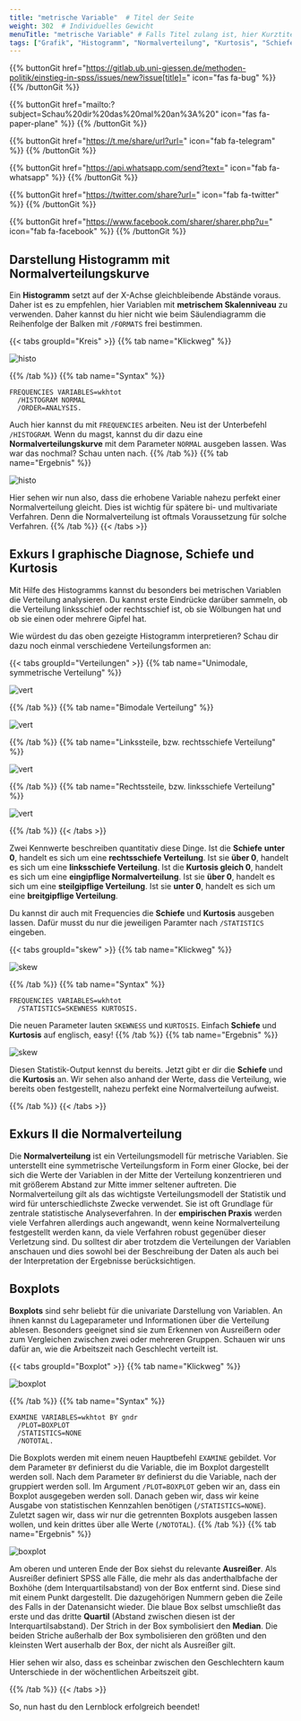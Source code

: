 ```yaml
---
title: "metrische Variable"  # Titel der Seite
weight: 302  # Individuelles Gewicht 
menuTitle: "metrische Variable" # Falls Titel zulang ist, hier Kurztitel
tags: ["Grafik", "Histogramm", "Normalverteilung", "Kurtosis", "Schiefe", "Boxplot", "EXAMINE"]  # Tags hiereinsetzen; Kurzwort, was auf der Seite passsiert
---
```


{{% buttonGit href="https://gitlab.ub.uni-giessen.de/methoden-politik/einstieg-in-spss/issues/new?issue[title]=" icon="fas fa-bug" %}} {{% /buttonGit %}} 

{{% buttonGit href="mailto:?subject=Schau%20dir%20das%20mal%20an%3A%20" icon="fas fa-paper-plane" %}} {{% /buttonGit %}}

{{% buttonGit href="https://t.me/share/url?url=" icon="fab fa-telegram" %}} {{% /buttonGit %}}

{{% buttonGit href="https://api.whatsapp.com/send?text=" icon="fab fa-whatsapp" %}} {{% /buttonGit %}}

{{% buttonGit href="https://twitter.com/share?url=" icon="fab fa-twitter" %}} {{% /buttonGit %}}

{{% buttonGit href="https://www.facebook.com/sharer/sharer.php?u=" icon="fab fa-facebook" %}} {{% /buttonGit %}}

## Darstellung Histogramm mit Normalverteilungskurve

Ein **Histogramm** setzt auf der X-Achse gleichbleibende Abstände voraus. Daher ist es zu empfehlen, hier Variablen mit **metrischem Skalenniveau** zu verwenden. Daher kannst du hier nicht wie beim Säulendiagramm die Reihenfolge der Balken mit `/FORMATS` frei bestimmen.

{{< tabs groupId="Kreis" >}}
{{% tab name="Klickweg" %}}

![histo](../gif/histo.gif)

{{% /tab %}}
{{% tab name="Syntax" %}}
```{SPSS}
FREQUENCIES VARIABLES=wkhtot
  /HISTOGRAM NORMAL
  /ORDER=ANALYSIS.
```
Auch hier kannst du mit `FREQUENCIES` arbeiten. Neu ist der Unterbefehl `/HISTOGRAM`. Wenn du magst, kannst du dir dazu eine **Normalverteilungskurve** mit dem Parameter `NORMAL` ausgeben lassen. Was war das nochmal? Schau unten nach.
{{% /tab %}}
{{% tab name="Ergebnis" %}}

![histo](../img/histo.png)

Hier sehen wir nun also, dass die erhobene Variable nahezu perfekt einer Normalverteilung gleicht. Dies ist wichtig für spätere bi- und multivariate Verfahren. Denn die Normalverteilung ist oftmals Voraussetzung für solche Verfahren.
{{% /tab %}}
{{< /tabs >}}



## Exkurs I graphische Diagnose, Schiefe und Kurtosis

Mit Hilfe des Histogramms kannst du besonders bei metrischen Variablen die Verteilung analysieren. Du kannst erste Eindrücke darüber sammeln, ob die Verteilung linksschief oder rechtsschief ist, ob sie Wölbungen hat und ob sie einen oder mehrere Gipfel hat.

Wie würdest du das oben gezeigte Histogramm interpretieren? Schau dir dazu noch einmal verschiedene Verteilungsformen an:

{{< tabs groupId="Verteilungen" >}}
{{% tab name="Unimodale, symmetrische Verteilung" %}}

![vert](../img/normaldist.png)


{{% /tab %}}
{{% tab name="Bimodale Verteilung" %}}

![vert](../img/bimodal.png)

{{% /tab %}}
{{% tab name="Linkssteile, bzw. rechtsschiefe Verteilung" %}}

![vert](../img/leftskewed.png)

{{% /tab %}}
{{% tab name="Rechtssteile, bzw. linksschiefe Verteilung" %}}

![vert](../img/rightskewed.png)

{{% /tab %}}
{{< /tabs >}}

Zwei Kennwerte beschreiben quantitativ diese Dinge. Ist die **Schiefe** **unter 0**, handelt es sich um eine **rechtsschiefe Verteilung**. Ist sie **über 0**, handelt es sich um eine **linksschiefe Verteilung**. Ist die **Kurtosis gleich 0**, handelt es sich um eine **eingipflige Normalverteilung**. Ist sie **über 0**, handelt es sich um eine **steilgipflige Verteilung**. Ist sie **unter 0**, handelt es sich um eine **breitgipflige Verteilung**. 

Du kannst dir auch mit Frequencies die **Schiefe** und **Kurtosis** ausgeben lassen. Dafür musst du nur die jeweiligen Paramter nach `/STATISTICS` eingeben.


{{< tabs groupId="skew" >}}
{{% tab name="Klickweg" %}}

![skew](../gif/skew.gif)

{{% /tab %}}
{{% tab name="Syntax" %}}
```{spss}
FREQUENCIES VARIABLES=wkhtot
  /STATISTICS=SKEWNESS KURTOSIS.
```
Die neuen Parameter lauten `SKEWNESS` und `KURTOSIS`. Einfach **Schiefe** und **Kurtosis** auf englisch, easy!
{{% /tab %}}
{{% tab name="Ergebnis" %}}

![skew](../img/skew.png)

Diesen Statistik-Output kennst du bereits. Jetzt gibt er dir die **Schiefe** und die **Kurtosis** an. Wir sehen also anhand der Werte, dass die Verteilung, wie bereits oben festgestellt, nahezu perfekt eine Normalverteilung aufweist.

{{% /tab %}}
{{< /tabs >}}

## Exkurs II die Normalverteilung
Die **Normalverteilung** ist ein Verteilungsmodell für metrische Variablen. Sie unterstellt eine symmetrische Verteilungsform in Form einer Glocke, bei der sich die Werte der Variablen in der Mitte der Verteilung konzentrieren und mit größerem Abstand zur Mitte immer seltener auftreten. Die Normalverteilung gilt als das wichtigste Verteilungsmodell der Statistik und wird für unterschiedlichste Zwecke verwendet. Sie ist oft Grundlage für zentrale statistische Analyseverfahren. In der **empirischen Praxis** werden viele Verfahren allerdings auch angewandt, wenn keine Normalverteilung festgestellt werden kann, da viele Verfahren robust gegenüber dieser Verletzung sind. Du solltest dir aber trotzdem die Verteilungen der Variablen anschauen und dies sowohl bei der Beschreibung der Daten als auch bei der Interpretation der Ergebnisse berücksichtigen.


## Boxplots

**Boxplots** sind sehr beliebt für die univariate Darstellung von Variablen. An ihnen kannst du Lageparameter und Informationen über die Verteilung ablesen. Besonders geeignet sind sie zum Erkennen von Ausreißern oder zum Vergleichen zwischen zwei oder mehreren Gruppen. Schauen wir uns dafür an, wie die Arbeitszeit nach Geschlecht verteilt ist.

{{< tabs groupId="Boxplot" >}}
{{% tab name="Klickweg" %}}

![boxplot](../gif/box.gif)

{{% /tab %}}
{{% tab name="Syntax" %}}
```{SPSS}
EXAMINE VARIABLES=wkhtot BY gndr
  /PLOT=BOXPLOT
  /STATISTICS=NONE
  /NOTOTAL.
```
Die Boxplots werden mit einem neuen Hauptbefehl `EXAMINE` gebildet. Vor dem Parameter `BY` definierst du die Variable, die im Boxplot dargestellt werden soll. Nach dem Parameter `BY` definierst du die Variable, nach der gruppiert werden soll. Im Argument `/PLOT=BOXPLOT` geben wir an, dass ein Boxplot ausgegeben werden soll. Danach geben wir, dass wir keine Ausgabe von statistischen Kennzahlen benötigen (`/STATISTICS=NONE`). Zuletzt sagen wir, dass wir nur die getrennten Boxplots ausgeben lassen wollen, und kein drittes über alle Werte (`/NOTOTAL`).
{{% /tab %}}
{{% tab name="Ergebnis" %}}

![boxplot](../img/box.png)

Am oberen und unteren Ende der Box siehst du relevante **Ausreißer**. Als Ausreißer definiert SPSS alle Fälle, die mehr als das anderthalbfache der Boxhöhe (dem Interquartilsabstand) von der Box entfernt sind. Diese sind mit einem Punkt dargestellt. Die dazugehörigen Nummern geben die Zeile des Falls in der Datenansicht wieder. Die blaue Box selbst umschließt das erste und das dritte **Quartil** (Abstand zwischen diesen ist der Interquartilsabstand). Der Strich in der Box symbolisiert den **Median**. Die beiden Striche außerhalb der Box symbolisieren den größten und den kleinsten Wert auserhalb der Box, der nicht als Ausreißer gilt.

Hier sehen wir also, dass es scheinbar zwischen den Geschlechtern kaum Unterschiede in der wöchentlichen Arbeitszeit gibt.

{{% /tab %}}
{{< /tabs >}}

So, nun hast du den Lernblock erfolgreich beendet! 